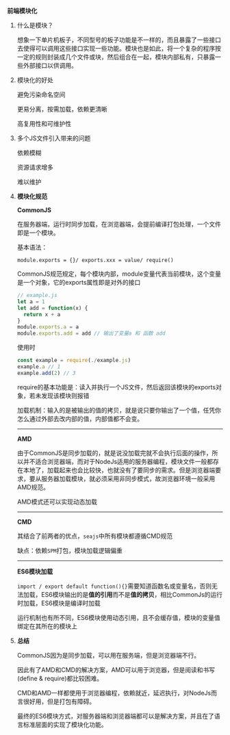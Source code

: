 **前端模块化**

1. 什么是模块？

   想象一下单片机板子，不同型号的板子功能是不一样的，而且暴露了一些接口去使得可以调用这些接口实现一些功能。模块也是如此，将一个复杂的程序按一定的规则封装成几个文件或块，然后组合在一起，模块内部私有，只暴露一些外部接口以供调用。

2. 模块化的好处

   避免污染命名空间

   更易分离，按需加载，依赖更清晰

   高复用性和可维护性

3. 多个JS文件引入带来的问题

   依赖模糊

   资源请求增多

   难以维护

4. **模块化规范**

   **CommonJS**

   在服务器端，运行时同步加载，在浏览器端，会提前编译打包处理，一个文件即是一个模块。

   基本语法：

   `module.exports = {}/ exports.xxx = value/ require()`

   CommonJS规范规定，每个模块内部，module变量代表当前模块，这个变量是一个对象，它的exports属性即是对外的接口

   ```javascript
   // example.js
   let a = 1
   let add = function(x) {
     return x + a
   }
   module.exports.a = a
   module.exports.add = add // 输出了变量a 和 函数 add
   ```

   使用时

   ```javascript
   const example = require(./example.js)
   example.a // 1
   example.add(2) // 3
   ```

   require的基本功能是：读入并执行一个JS文件，然后返回该模块的exports对象，若未发现该模块则报错

   加载机制：输入的是被输出的值的拷贝，就是说只要你输出了一个值，任凭你怎么通过外部去改内部的值，内部值都不会变。

   ***

   **AMD**

   由于CommonJS是同步加载的，就是说没加载完就不会执行后面的操作，所以并不适合浏览器端，而对于NodeJs适用的服务器编程，模块文件一般都存在本地了，加载起来也会比较快，也就没有了要同步的需求。但是浏览器端要求，要从服务器加载模块，就必须采用非同步模式，故浏览器环境一般采用AMD规范。

   AMD模式还可以实现动态加载

   ***

   **CMD**

   其结合了前两者的优点，`seajs`中所有模块都遵循CMD规范

   缺点：依赖`SPM`打包，模块加载逻辑偏重

   ***

   **ES6模块加载**

   `import / export default function(){}`需要知道函数名或变量名，否则无法加载，ES6模块输出的是**值的引用**而不是**值的拷贝**，相比CommonJs的运行时加载，ES6模块是编译时加载

   运行机制也有所不同，ES6模块使用动态引用，且不会缓存值，模块的变量值绑定在其所在的模块上

5. **总结**

   CommonJS因为是同步加载，可以用在服务端，但是浏览器端不行。

   因此有了AMD和CMD的解决方案，AMD可以用于浏览器，但是阅读和书写(define & require)都比较困难。

   CMD和AMD一样都使用于浏览器编程，依赖就近，延迟执行，对NodeJs而言很好用，但是打包有障碍。

   最终的ES6模块方式，对服务器端和浏览器端都可以是解决方案，并且在了语言标准层面的实现了模块化功能。